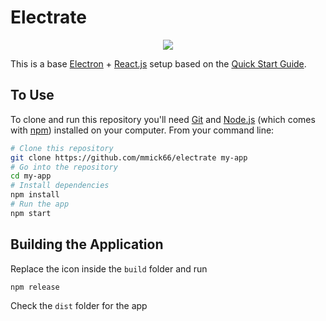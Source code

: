 # Electrate

<p align="center"> 
  <img src="https://github.com/mmick66/electrate/blob/master/Logo.png">
</p>

This is a base [Electron](https://electronjs.org/) + [React.js](https://reactjs.org/) setup based on the [Quick Start Guide](http://electron.atom.io/docs/tutorial/quick-start).

## To Use

To clone and run this repository you'll need [Git](https://git-scm.com) and [Node.js](https://nodejs.org/en/download/) (which comes with [npm](http://npmjs.com)) installed on your computer. From your command line:

```bash
# Clone this repository
git clone https://github.com/mmick66/electrate my-app
# Go into the repository
cd my-app
# Install dependencies
npm install
# Run the app
npm start
```

## Building the Application

Replace the icon inside the `build` folder and run

```bash
npm release
```

Check the `dist` folder for the app

